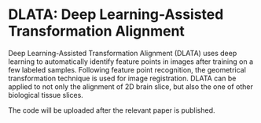 # DLATA: Deep Learning-Assisted Transformation Alignment

Deep Learning-Assisted Transformation Alignment (DLATA) uses deep learning to automatically identify feature points in images after training on a few labeled samples. Following feature point recognition, the geometrical transformation technique is used for image registration. DLATA can be applied to not only the alignment of 2D brain slice, but also the one of other biological tissue slices. 

The code will be uploaded after the relevant paper is published.
